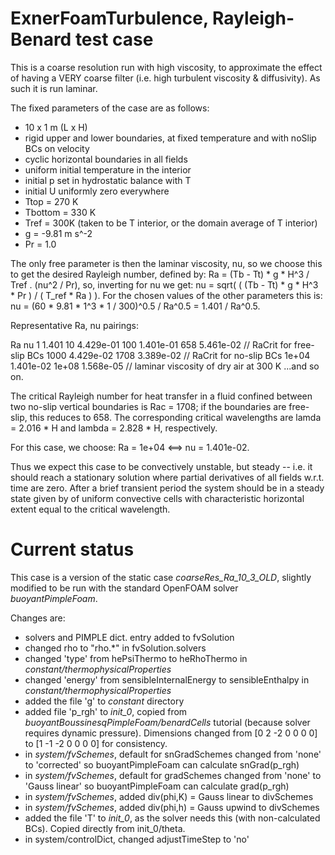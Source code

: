 # ExnerFoamTurbulence, Rayleigh-Benard test case

This is a coarse resolution run with high viscosity, to approximate the effect 
of having a VERY coarse filter (i.e. high turbulent viscosity & diffusivity).
As such it is run laminar.

The fixed parameters of the case are as follows:

 - 10 x 1 m (L x H)
 - rigid upper and lower boundaries, at fixed temperature and with noSlip BCs on
   velocity
 - cyclic horizontal boundaries in all fields
 - uniform initial temperature in the interior
 - initial p set in hydrostatic balance with T
 - initial U uniformly zero everywhere
 - Ttop = 270 K
 - Tbottom = 330 K
 - Tref = 300K (taken to be T interior, or the domain average of T interior)
 - g = -9.81 m s^-2
 - Pr = 1.0

The only free parameter is then the laminar viscosity, nu, so we choose this
to get the desired Rayleigh number, defined by:
    Ra = (Tb - Tt) * g * H^3 / Tref . (nu^2 / Pr),
so, inverting for nu we get:
    nu = sqrt( ( (Tb - Tt) * g * H^3 * Pr ) / ( T_ref * Ra ) ).
For the chosen values of the other parameters this is:
    nu = (60 * 9.81 * 1^3 * 1 / 300)^0.5 / Ra^0.5
       = 1.401 / Ra^0.5.
       
Representative Ra, nu pairings:

  Ra      nu
  1       1.401
  10      4.429e-01
  100     1.401e-01
  658     5.461e-02     // RaCrit for free-slip BCs
  1000    4.429e-02
  1708    3.389e-02     // RaCrit for no-slip BCs
  1e+04   1.401e-02
  1e+08   1.568e-05   // laminar viscosity of dry air at 300 K
...and so on.
           
The critical Rayleigh number for heat transfer in a fluid confined between two 
no-slip vertical boundaries is Rac = 1708; if the boundaries are free-slip, this
reduces to 658. The corresponding critical wavelengths are lamda = 2.016 * H and 
lambda = 2.828 * H, respectively.

For this case, we choose:
    Ra = 1e+04 <==> nu = 1.401e-02.

Thus we expect this case to be convectively unstable, but steady -- i.e. it 
should reach a stationary solution where partial derivatives of all fields w.r.t. 
time are zero. After a brief transient period the system should be in a steady 
state given by of uniform convective cells with characteristic horizontal extent
equal to the critical wavelength.


# Current status

This case is a version of the static case *coarseRes_Ra_10_3_OLD*, slightly 
modified to be run with the standard OpenFOAM solver *buoyantPimpleFoam*.

Changes are:
  - solvers and PIMPLE dict. entry added to fvSolution
  - changed rho to "rho.*" in fvSolution.solvers
  - changed 'type' from hePsiThermo to heRhoThermo in *constant/thermophysicalProperties*
  - changed 'energy' from sensibleInternalEnergy to sensibleEnthalpy in *constant/thermophysicalProperties*
  - added the file 'g' to *constant* directory
  - added file 'p_rgh' to *init\_0*, copied from *buoyantBoussinesqPimpleFoam/benardCells* tutorial (because solver requires dynamic pressure). Dimensions changed from [0 2 -2 0 0 0 0] to [1 -1 -2 0 0 0 0] for consistency.
  - in *system/fvSchemes*, default for snGradSchemes changed from 'none' to 'corrected' so buoyantPimpleFoam can calculate snGrad(p_rgh)
  - in *system/fvSchemes*, default for gradSchemes changed from 'none' to 'Gauss linear' so buoyantPimpleFoam can calculate grad(p_rgh)
  - in *system/fvSchemes*, added div(phi,K) = Gauss linear to divSchemes
  - in *system/fvSchemes*, added div(phi,h) = Gauss upwind to divSchemes
  - added the file 'T' to *init\_0*, as the solver needs this (with non-calculated BCs). Copied directly from init_0/theta.
  - in system/controlDict, changed adjustTimeStep to 'no'
  
